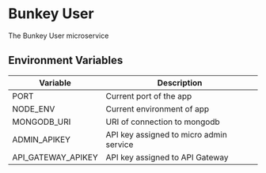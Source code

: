 # Bunkey User

The Bunkey User microservice

## Environment Variables

| Variable | Description |
| ------ | ------ |
| PORT | Current port of the app |
| NODE_ENV | Current environment of app |
| MONGODB_URI | URI of connection to mongodb |
| ADMIN_APIKEY | API key assigned to micro admin service |
| API_GATEWAY_APIKEY | API key assigned to API Gateway |
